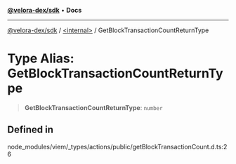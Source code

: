 [**@velora-dex/sdk**](../../README.md) • **Docs**

***

[@velora-dex/sdk](../../globals.md) / [\<internal\>](../README.md) / GetBlockTransactionCountReturnType

# Type Alias: GetBlockTransactionCountReturnType

> **GetBlockTransactionCountReturnType**: `number`

## Defined in

node\_modules/viem/\_types/actions/public/getBlockTransactionCount.d.ts:26
